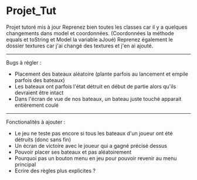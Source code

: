 # Projet_Tut

Projet tutoré mis à jour
Reprenez bien toutes les classes car il y a quelques changements dans model et coordonnées.
(Coordonnées la méthode equals et toString et Model la variable aJoué)
Reprenez également le dossier textures car j'ai changé des textures et j'en ai ajouté.

***************

Bugs à régler :
- Placement des bateaux aléatoire (plante parfois au lancement et empile parfois des bateaux)
- Les bateaux ont parfois l'état détruit en début de partie alors qu'ils devraient être intact
- Dans l'écran de vue de nos bateaux, un bateau juste touché apparait entièrement coulé

***************

Fonctionalités à ajouter :
- Le jeu ne teste pas encore si tous les bateaux d'un joueur ont été détruits (donc sans fin)
- Un écran de victoire avec le joueur qui a gagné précisé dessus
- Pouvoir placer ses bateaux et pas aléatoirement
- Pourquoi pas un bouton menu en jeu pour pouvoir revenir au menu principal
- Ecrire des règles plus explicites ?
